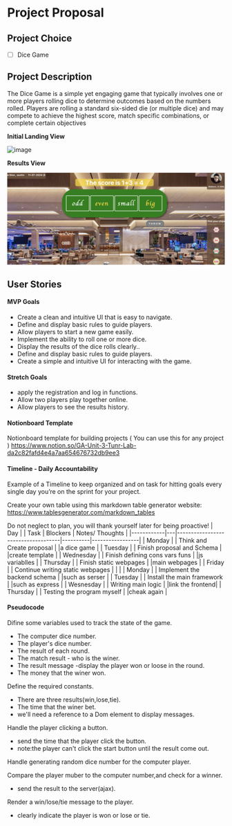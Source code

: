 # Project Proposal

## Project Choice 

- [ ] Dice Game

## Project Description 

The Dice Game is a simple yet engaging game that typically involves one or more players rolling dice to determine outcomes based on the numbers rolled. Players are rolling a standard six-sided die (or multiple dice) and may compete to achieve the highest score, match specific combinations, or complete certain objectives

**Initial Landing View**

![image](https://github.com/kevinsubmit/dice-game/blob/main/public/images/newone.png)

**Results View**

![image](https://github.com/kevinsubmit/dice-game/blob/main/public/images/newtwo.png)

## User Stories

#### MVP Goals

- Create a clean and intuitive UI that is easy to navigate.
- Define and display basic rules to guide players.
- Allow players to start a new game easily.
- Implement the ability to roll one or more dice.
- Display the results of the dice rolls clearly..
- Define and display basic rules to guide players.
- Create a simple and intuitive UI for interacting with the game.

#### Stretch Goals

-  apply the registration and log in functions.
-  Allow two players play together online.
-  Allow players to see the results history.


#### Notionboard Template
Notionboard template for building projects ( You can use this for any project )
https://www.notion.so/GA-Unit-3-Tunr-Lab-da2c82fafd4e4a7aa654676732db9ee3

#### Timeline - Daily Accountability
Example of a Timeline to keep organized and on task for hitting goals every single day you’re on the sprint for your project.

Create your own table using this markdown table generator website:
https://www.tablesgenerator.com/markdown_tables

Do not neglect to plan, you will thank yourself later for being proactive!
| Day        |   | Task                               | Blockers | Notes/ Thoughts |
|------------|---|------------------------------------|----------|-----------------|
| Monday     |   | Think and Create proposal          |          |a dice game      |
| Tuesday    |   | Finish proposal and Schema         |          |create template  |
| Wednesday  |   | Finish defining cons vars funs     |          |js variablles    |
| Thursday   |   | Finish static webpages             |          |main  webpages   |
| Friday     |   | Continue writing  static webpages  |          |                 |
| Monday     |   | Implement the backend schema       |          |such as serser   |
| Tuesday    |   | Install the main framework         |          |such as express  |
| Wesnesday  |   | Writing main logic                 |          |link the frontend|
| Thursday   |   | Testing the program myself         |          |cheak again      |

#### Pseudocode
Difine some variables used to track the state of the game.
- The computer dice number.
- The player's dice number.
- The result of each round.
- The match result - who is the winer.
- The result message -display the player won or loose in the round.
- The money that the winer won.
 
Define the required constants.
- There are three results(win,lose,tie).
- The time that the winer bet.
- we'll need a reference to a Dom element to display messages.

Handle the player clicking a button.
- send the time that the player click the button.
- note:the player can't click the start button until the result come out.

Handle generating random dice number for the computer player.

Compare the player muber to the computer number,and check for a winner.
- send the result to the server(ajax).

Render a win/lose/tie message to the player.
- clearly indicate the player is won or lose or tie.

  

 

 
 
 
 
 





